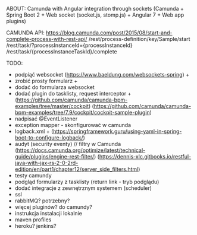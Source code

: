 
ABOUT:
Camunda with Angular integration through sockets
(Camunda + Spring Boot 2 + Web socket (socket.js, stomp.js) + Angular 7 + Web app plugins)

CAMUNDA API:
https://blog.camunda.com/post/2015/08/start-and-complete-process-with-rest-api/
/rest/process-definition/key/Sample/start
/rest/task/?processInstanceId={processInstanceId}
/rest/task/{processInstanceTaskId}/complete

TODO:
* podpiąć websocket (https://www.baeldung.com/websockets-spring) +
* zrobić prosty formularz                                        +
* dodać do formularza websocket
* dodać plugin do tasklisty, request interceptor                 +
 (https://github.com/camunda/camunda-bpm-examples/tree/master/cockpit)
 (https://github.com/camunda/camunda-bpm-examples/tree/7.9/cockpit/cockpit-sample-plugin)
* nadpisać @EventListener
* exception mapper - skonfigurować w camunda
* logback.xml                                                    +
(https://springframework.guru/using-yaml-in-spring-boot-to-configure-logback/)
* audyt (security eventy) // filtry w Camunda (https://docs.camunda.org/optimize/latest/technical-guide/plugins/engine-rest-filter/)
(https://dennis-xlc.gitbooks.io/restful-java-with-jax-rs-2-0-2rd-edition/en/part1/chapter12/server_side_filters.html)
* testy camundy
* podgląd formularzy z tasklisty (return link - tryb podglądu)
* dodać integracje z zewnętrznym systemem (scheduler)
* ssl
* rabbitMQ? potrzebny?
* więcej pluginów? do camundy?
* instrukcja instalacji lokalnie
* maven profiles
* heroku? jenkins?